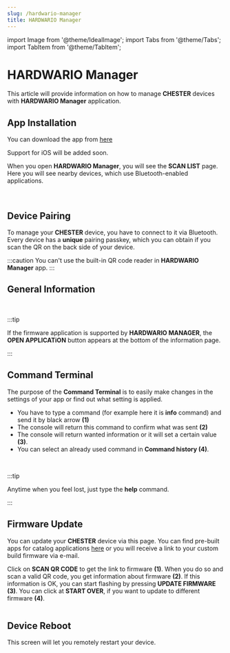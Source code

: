 ```yaml
---
slug: /hardwario-manager
title: HARDWARIO Manager
---
```

import Image from '@theme/IdealImage';
import Tabs from '@theme/Tabs';
import TabItem from '@theme/TabItem';

# HARDWARIO Manager

This article will provide information on how to manage **CHESTER** devices with **HARDWARIO Manager** application.

## App Installation

<Tabs groupId="mobile-platform">

<TabItem value="android" label="Android" default>

You can download the app from [here](https://play.google.com/store/apps/details?id=com.hardwario.manager)

</TabItem>

<TabItem value="ios" label="iOS">

<!-- You can download app from [here](https://play.google.com/store/apps/details?id=com.hardwario.manager) -->
Support for iOS will be added soon.

</TabItem>

</Tabs>

When you open **HARDWARIO Manager**, you will see the **SCAN LIST** page. Here you will see nearby devices, which use Bluetooth-enabled applications.

<div class="container">
  <div class="row">
    <div class="col col--5">
      <div><Image img={require('./manager_scan_list.png')} /></div>
    </div>
    <div class="col col--8">
    </div>
  </div>
</div>
<br />

## Device Pairing

To manage your **CHESTER** device, you have to connect to it via Bluetooth. Every device has a **unique** pairing passkey, which you can obtain if you scan the QR on the back side of your device.

:::caution
You can't use the built-in QR code reader in **HARDWARIO Manager** app.
:::


## General Information

<div class="container">
  <div class="row">
    <div class="col col--5">
      <div><Image img={require('./manager_general_info.png')} /></div>
    </div>
    <div class="col col--8">
    </div>
  </div>
</div>
<br />

:::tip

If the firmware application is supported by **HARDWARIO MANAGER**, the **OPEN APPLICATiON** button appears at the bottom of the information page.

:::

## Command Terminal

The purpose of the **Command Terminal** is to easily make changes in the settings of your app or find out what setting is applied.

- You have to type a command (for example here it is **info** command) and send it by black arrow **(1)**
- The console will return this command to confirm what was sent **(2)**
- The console will return wanted information or it will set a certain value **(3)**.
- You can select an already used command in **Command history (4)**.

<div class="container">
  <div class="row">
    <div class="col col--6">
      <div><Image img={require('./manager_console.png')} /></div>
    </div>
    <div class="col col--10">
    </div>
  </div>
</div>
<br />

:::tip

Anytime when you feel lost, just type the **help** command.

:::

## Firmware Update

You can update your **CHESTER** device via this page. You can find pre-built apps for catalog applications [here](./catalog-applications#application-firmware) or you will receive a link to your custom build firmware via e-mail.

Click on **SCAN QR CODE** to get the link to firmware **(1)**. When you do so and scan a valid QR code, you get information about firmware **(2)**. If this information is OK, you can start flashing by pressing **UPDATE FIRMWARE (3)**. You can click at **START OVER**, if you want to update to different firmware **(4)**.

<div class="container">
  <div class="row">
    <div class="col col--8">
      <div><Image img={require('./manager_firmware_update.png')} /></div>
    </div>
    <div class="col col--12">
    </div>
  </div>
</div>

## Device Reboot

This screen will let you remotely restart your device.

<div class="container">
  <div class="row">
    <div class="col col--4">
      <div><Image img={require('./manager_restart_device.png')} /></div>
    </div>
    <div class="col col--8">
    </div>
  </div>
</div>
